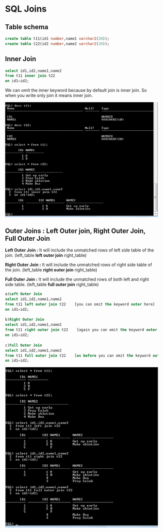 # SQL Joins

## Table schema
```sql
create table t11(id1 number,name1 varchar2(20));
create table t22(id2 number,name2 varchar2(20));
```


## Inner Join
```sql
select id1,id2,name1,name2
from t11 inner join t22
on id1=id2;
```
We can omit the inner keyword because by default join is inner join. So when you write only join it means inner join.

![Inner Join](inner-join.png?raw=true)

## Outer Joins : Left Outer join, Right Outer Join, Full Outer Join

**Left Outer Join :** It will include the unmatched rows of left side table of the join. (left_table **left outer join** right_table)

**Right Outer Join :** It will include the unmatched rows of right side table of the join. (left_table **right outer join** right_table)

**Full Outer Join :** It will include the unmatched rows of both left and right side table. (left_table **full outer join** right_table)

```sql
a)Left Outer Join
select id1,id2,name1,name2
from t11 left outer join t22    [you can omit the keyword outer here]
on id1=id2;

b)Right Outer Join
select id1,id2,name1,name2
from t11 right outer join t22    [again you can omit the keyword outer here]
on id1=id2;

c)Full Outer Join
select id1,id2,name1,name2
from t11 full outer join t22    [as before you can omit the keyword outer here]
on id1=id2;
```

![Outer Joins](outer-joins.png?raw=true)

